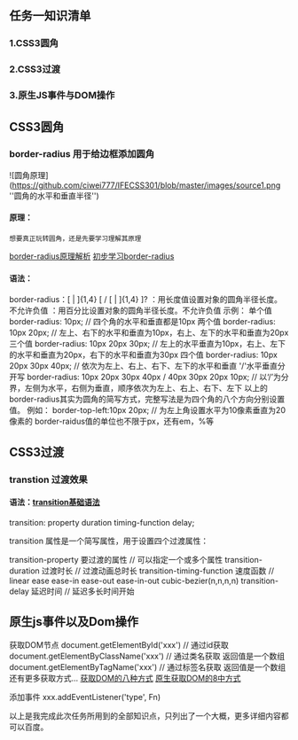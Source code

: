 ## 任务一知识清单
### 1.CSS3圆角
### 2.CSS3过渡
### 3.原生JS事件与DOM操作

## CSS3圆角
### border-radius  用于给边框添加圆角

![圆角原理](https://github.com/ciwei777/IFECSS301/blob/master/images/source1.png ''圆角的水平和垂直半径'')

#### 原理：
	想要真正玩转圆角，还是先要学习理解其原理
[border-radius原理解析](https://jingyan.baidu.com/article/1876c852549b2a890b1376bf.html)
[初步学习border-radius](https://www.cnblogs.com/s-b-b/p/5830119.html)
#### 语法：
 border-radius：[ <length> | <percentage> ]{1,4} [ / [ <length> | <percentage> ]{1,4} ]?
        <length>：用长度值设置对象的圆角半径长度。不允许负值
        <percentage>：用百分比设置对象的圆角半径长度。不允许负值
	示例：
	单个值 border-radius: 10px;  // 四个角的水平和垂直都是10px
	两个值 border-radius: 10px 20px; // 左上、右下的水平和垂直为10px，右上、左下的水平和垂直为20px
	三个值 border-radius: 10px 20px 30px; // 左上的水平垂直为10px，右上、左下的水平和垂直为20px，右下的水平和垂直为30px
	四个值 border-radius: 10px 20px 30px 40px; // 依次为左上、右上、右下、左下的水平和垂直
	'/'水平垂直分开写
								border-radius: 10px 20px 30px 40px / 40px 30px 20px 10px; // 以‘/’为分界，左侧为水平，右侧为垂直，顺序依次为左上、右上、右下、左下
	以上的border-radius其实为圆角的简写方式，完整写法是为四个角的八个方向分别设置值。
	例如： border-top-left:10px 20px; // 为左上角设置水平为10像素垂直为20像素的
	border-raidus值的单位也不限于px，还有em，%等
	
## CSS3过渡
### transtion 过渡效果
#### 语法：[transition基础语法](http://www.w3school.com.cn/cssref/pr_transition.asp)

transition: property duration timing-function delay;

transition 属性是一个简写属性，用于设置四个过渡属性：

transition-property 要过渡的属性 // 可以指定一个或多个属性
transition-duration 过渡时长 // 过渡动画总时长
transition-timing-function 速度函数 // linear ease ease-in ease-out ease-in-out cubic-bezier(n,n,n,n)
transition-delay 延迟时间 // 延迟多长时间开始

## 原生js事件以及Dom操作
获取DOM节点 
document.getElementById('xxx') // 通过id获取
document.getElementByClassName('xxx') // 通过类名获取 返回值是一个数组
document.getElementByTagName('xxx') // 通过标签名获取 返回值是一个数组
还有更多获取方式...
[获取DOM的八种方式](https://www.cnblogs.com/web-record/p/10131782.html)
[原生获取DOM的8中方式](https://www.cnblogs.com/web-record/p/10131782.html)

添加事件 
xxx.addEventListener('type', Fn)

以上是我完成此次任务所用到的全部知识点，只列出了一个大概，更多详细内容都可以百度。

​      
